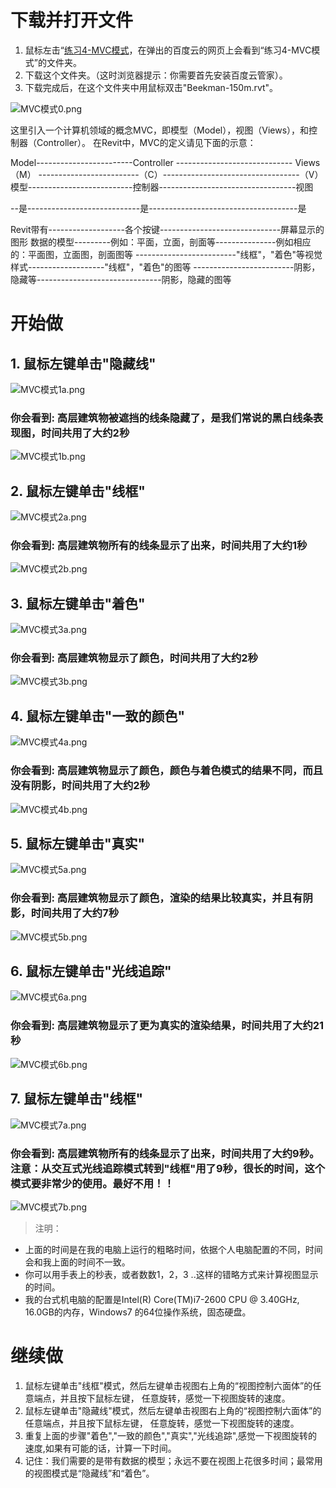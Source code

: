 # **下载并打开文件**

1. 鼠标左击“[练习4-MVC模式](http://pan.baidu.com/s/1ntkUv4t”)，在弹出的百度云的网页上会看到“练习4-MVC模式”的文件夹。
2. 下载这个文件夹。（这时浏览器提示：你需要首先安装百度云管家）。
3. 下载完成后，在这个文件夹中用鼠标双击"Beekman-150m.rvt"。

![MVC模式0.png](/images/MVC模式/MVC模式0.png)

这里引入一个计算机领域的概念MVC，即模型（Model），视图（Views），和控制器（Controller）。
在Revit中，MVC的定义请见下面的示意：

Model------------------------Controller ----------------------------- Views
（M） -------------------------（C）----------------------------------（V）
模型--------------------------控制器----------------------------------视图 

--是----------------------------是-------------------------------------是

Revit带有-------------------各个按键------------------------------屏幕显示的图形
数据的模型---------例如：平面，立面，剖面等---------------例如相应的：平面图，立面图，剖面图等
-------------------------"线框"，"着色"等视觉样式-------------------"线框"，"着色"的图等
-------------------------阴影，隐藏等-------------------------------阴影，隐藏的图等

# **开始做**

## 1. 鼠标左键单击"隐藏线"

![MVC模式1a.png](/images/MVC模式/MVC模式1a.png)

### 你会看到: 高层建筑物被遮挡的线条隐藏了，是我们常说的黑白线条表现图，时间共用了大约2秒

![MVC模式1b.png](/images/MVC模式/MVC模式1b.png)

## 2. 鼠标左键单击"线框"

![MVC模式2a.png](/images/MVC模式/MVC模式2a.png)

### 你会看到: 高层建筑物所有的线条显示了出来，时间共用了大约1秒

![MVC模式2b.png](/images/MVC模式/MVC模式2b.png)

## 3. 鼠标左键单击"着色"

![MVC模式3a.png](/images/MVC模式/MVC模式3a.png)

### 你会看到: 高层建筑物显示了颜色，时间共用了大约2秒

![MVC模式3b.png](/images/MVC模式/MVC模式3b.png)

## 4. 鼠标左键单击"一致的颜色"

![MVC模式4a.png](/images/MVC模式/MVC模式4a.png)

### 你会看到: 高层建筑物显示了颜色，颜色与着色模式的结果不同，而且没有阴影，时间共用了大约2秒

![MVC模式4b.png](/images/MVC模式/MVC模式4b.png)

## 5. 鼠标左键单击"真实"

![MVC模式5a.png](/images/MVC模式/MVC模式5a.png)

### 你会看到: 高层建筑物显示了颜色，渲染的结果比较真实，并且有阴影，时间共用了大约7秒

![MVC模式5b.png](/images/MVC模式/MVC模式5b.png)

## 6. 鼠标左键单击"光线追踪"

![MVC模式6a.png](/images/MVC模式/MVC模式6a.png)

### 你会看到: 高层建筑物显示了更为真实的渲染结果，时间共用了大约21秒

![MVC模式6b.png](/images/MVC模式/MVC模式6b.png)

## 7. 鼠标左键单击"线框"

![MVC模式7a.png](/images/MVC模式/MVC模式7a.png)

### 你会看到: 高层建筑物所有的线条显示了出来，时间共用了大约9秒。注意：从交互式光线追踪模式转到"线框"用了9秒，很长的时间，这个模式要非常少的使用。最好不用！！

![MVC模式7b.png](/images/MVC模式/MVC模式7b.png)

> 注明：
> 
- 上面的时间是在我的电脑上运行的粗略时间，依据个人电脑配置的不同，时间会和我上面的时间不一致。
- 你可以用手表上的秒表，或者数数1，2，3 ..这样的错略方式来计算视图显示的时间。
- 我的台式机电脑的配置是Intel(R) Core(TM)i7-2600 CPU @ 3.40GHz, 16.0GB的内存，Windows7 的64位操作系统，固态硬盘。

# **继续做**

1. 鼠标左键单击"线框"模式，然后左键单击视图右上角的“视图控制六面体”的任意端点，并且按下鼠标左键，
任意旋转，感觉一下视图旋转的速度。
2. 鼠标左键单击"隐藏线"模式，然后左键单击视图右上角的“视图控制六面体”的任意端点，并且按下鼠标左键，
任意旋转，感觉一下视图旋转的速度。
3. 重复上面的步骤"着色","一致的颜色","真实","光线追踪",感觉一下视图旋转的速度,如果有可能的话，计算一下时间。
4. 记住：我们需要的是带有数据的模型；永远不要在视图上花很多时间；最常用的视图模式是“隐藏线”和“着色”。